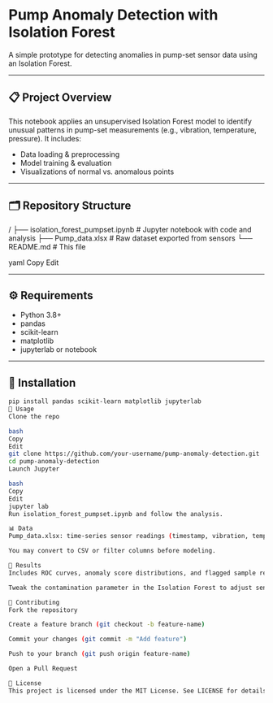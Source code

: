 # Pump Anomaly Detection with Isolation Forest

A simple prototype for detecting anomalies in pump-set sensor data using an Isolation Forest.

---

## 📋 Project Overview

This notebook applies an unsupervised Isolation Forest model to identify unusual patterns in pump-set measurements (e.g., vibration, temperature, pressure). It includes:
- Data loading & preprocessing  
- Model training & evaluation  
- Visualizations of normal vs. anomalous points  

---

## 🗂️ Repository Structure

/ ├── isolation_forest_pumpset.ipynb # Jupyter notebook with code and analysis ├── Pump_data.xlsx # Raw dataset exported from sensors └── README.md # This file

yaml
Copy
Edit

---

## ⚙️ Requirements

- Python 3.8+  
- pandas  
- scikit-learn  
- matplotlib  
- jupyterlab or notebook

---

## 💾 Installation

```bash
pip install pandas scikit-learn matplotlib jupyterlab
🚀 Usage
Clone the repo

bash
Copy
Edit
git clone https://github.com/your-username/pump-anomaly-detection.git
cd pump-anomaly-detection
Launch Jupyter

bash
Copy
Edit
jupyter lab
Run isolation_forest_pumpset.ipynb and follow the analysis.

📊 Data
Pump_data.xlsx: time-series sensor readings (timestamp, vibration, temperature, etc.).

You may convert to CSV or filter columns before modeling.

📝 Results
Includes ROC curves, anomaly score distributions, and flagged sample readings.

Tweak the contamination parameter in the Isolation Forest to adjust sensitivity.

🤝 Contributing
Fork the repository

Create a feature branch (git checkout -b feature-name)

Commit your changes (git commit -m "Add feature")

Push to your branch (git push origin feature-name)

Open a Pull Request

📄 License
This project is licensed under the MIT License. See LICENSE for details.


